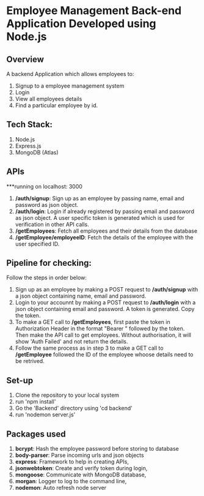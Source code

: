 # Employee Management Back-end Application Developed using Node.js

## Overview

A backend Application which allows employees to:

1. Signup to a employee management system
2. Login
3. View all employees details
4. Find a particular employee by id.

## Tech Stack:

1. Node.js
2. Express.js
3. MongoDB (Atlas)

## APIs

\*\*\*running on localhost: 3000

1. **/auth/signup**: Sign up as an employee by passing name, email and password as json object.
2. **/auth/login**: Login if already registered by passing email and password as json object. A user specific token is generated which is used for verification in other API calls.
3. **/getEmployees**: Fetch all employees and their details from the database
4. **/getEmployee/employeeID**: Fetch the details of the employee with the user specified ID.

## Pipeline for checking:

Follow the steps in order below:

1. Sign up as an employee by making a POST request to **/auth/signup** with a json object containing name, email and password.
2. Login to your accounnt by making a POST request to **/auth/login** with a json object containing email and password. A token is generated. Copy the token.
3. To make a GET call to **/getEmployees**, first paste the token in Authorization Header in the format "Bearer " followed by the token. Then make the API call to get employees. Without authorisation, it will show 'Auth Failed' and not return the details.
4. Follow the same process as in step 3 to make a GET call to **/getEmployee** followed the ID of the employee whoose details need to be retrived.

## Set-up

1. Clone the repository to your local system
2. run 'npm install'
3. Go the 'Backend' directory using 'cd backend'
4. run 'nodemon server.js'

## Packages used

1. **bcrypt**: Hash the employee password before storing to database
2. **body-parser**: Parse incoming urls and json objects
3. **express**: Framework to help in creating APIs,
4. **jsonwebtoken**: Create and verify token during login,
5. **mongoose**: Communicate with MongoDB database,
6. **morgan**: Logger to log to the command line,
7. **nodemon**: Auto refresh node server
